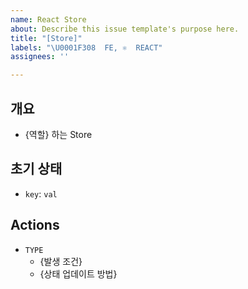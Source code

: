 ```yaml
---
name: React Store
about: Describe this issue template's purpose here.
title: "[Store]"
labels: "\U0001F308  FE, ⚛️  REACT"
assignees: ''

---
```


## 개요
- {역할} 하는 Store

## 초기 상태
- `key`: `val`

## Actions
- `TYPE`
    - {발생 조건}
    - {상태 업데이트 방법}
